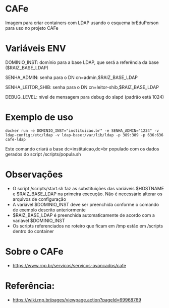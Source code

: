 # CAFe

Imagem para criar containers com LDAP usando o esquema brEduPerson para uso no projeto CAFe

# Variáveis ENV

DOMINIO_INST: domínio para a base LDAP, que será a referência da base ($RAIZ_BASE_LDAP)

SENHA_ADMIN: senha para o DN cn=admin,$RAIZ_BASE_LDAP

SENHA_LEITOR_SHIB: senha para o DN cn=leitor-shib,$RAIZ_BASE_LDAP

DEBUG_LEVEL: nível de mensagem para debug do slapd (padrão está 1024)

# Exemplo de uso

`docker run -e DOMINIO_INST="instituicao.br" -e SENHA_ADMIN="1234" -v ldap-config:/etc/ldap -v ldap-base:/var/lib/ldap -p 389:389 -p 636:636 cafe-ldap`

Este comando criará a base dc=instituicao,dc=br populado com os dados gerados do script /scripts/popula.sh

# Observações

* O script /scripts/start.sh faz as substituições das variáveis $HOSTNAME e $RAIZ_BASE_LDAP na primeira execução. Não é necessário alterar os arquivos de configuração
* A variável $DOMINIO_INST deve ser preenchida conforme o comando de exemplo descrito anteriormente
* $RAIZ_BASE_LDAP é preenchida automaticamente de acordo com a variável $DOMINIO_INST
* Os scripts referenciados no roteiro que ficam em /tmp estão em /scripts dentro do container

# Sobre o CAFe

* https://www.rnp.br/servicos/servicos-avancados/cafe

# Referência:

* https://wiki.rnp.br/pages/viewpage.action?pageId=69968769
